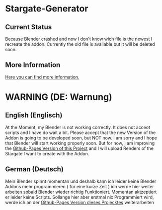 # Stargate-Generator       
## Current Status       
       
Because Blender crashed and now I don't know wich file is the newest I recreate the addon.
Currently the old file is available but it will be deleted soon.
      
## More Information
[Here you can find more information.](https://heschy.github.io/Stargate-Generator/)

# WARNING (DE: Warnung)

## English (Englisch)
At the Moment, my Blender is not working correctly. It does not acceot scripts and I have do wait a bit. Please accept that the new Version of the Addon is going to be developed soon, but NOT now. I am sorry and I hope that Blender will start working properly soon. But for now, I am improving the [Github-Pages Version of this Project](https://heschy.github.io/Stargate.Generator) and I will upload Renders of the Stargate I want to create with the Addon.

## German (Deutsch)
Mein Blender spinnt momentan und deshalb kann ich leider keine Blender Addons mehr programmieren (  für eine kurze Zeit ) ich werde hier weiter arbeiten sobald Blender wieder richtig Funktioniert. Momentan aktzeptiert er leider keine Scripts. Sollange hier aber erstmal nix Programmiert wird, werde ich an der [Github-Pages Version dieses Projecktes](https://heschy.github.io/Stargate.Generator) weiterarbeiten
